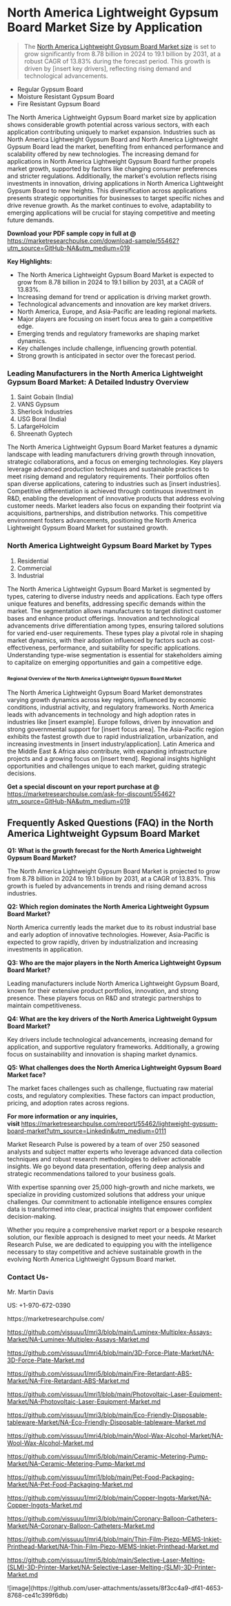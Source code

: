 <h1>North America Lightweight Gypsum Board Market&nbsp;Size by Application</h1><blockquote><p>The <a href="https://marketresearchpulse.com/download-sample/55462?utm_source=GitHub-NA&amp;utm_medium=019">North America Lightweight Gypsum Board Market size</a> is set to grow significantly from 8.78 billion in 2024 to 19.1 billion by 2031, at a robust CAGR of 13.83% during the forecast period. This growth is driven by [insert key drivers], reflecting rising demand and technological advancements.</p></blockquote><ul><li>Regular Gypsum Board <li> Moisture Resistant Gypsum Board <li> Fire Resistant Gypsum Board</li></ul><p>The North America Lightweight Gypsum Board market size by application shows considerable growth potential across various sectors, with each application contributing uniquely to market expansion. Industries such as North America Lightweight Gypsum Board and North America Lightweight Gypsum Board lead the market, benefiting from enhanced performance and scalability offered by new technologies. The increasing demand for applications in North America Lightweight Gypsum Board further propels market growth, supported by factors like changing consumer preferences and stricter regulations. Additionally, the market's evolution reflects rising investments in innovation, driving applications in North America Lightweight Gypsum Board to new heights. This diversification across applications presents strategic opportunities for businesses to target specific niches and drive revenue growth. As the market continues to evolve, adaptability to emerging applications will be crucial for staying competitive and meeting future demands.</p><p><strong>Download your PDF sample copy in full at @ </strong><a href="https://marketresearchpulse.com/download-sample/55462?utm_source=GitHub-NA&amp;utm_medium=019">https://marketresearchpulse.com/download-sample/55462?utm_source=GitHub-NA&amp;utm_medium=019</a></p><p><strong>Key Highlights: </strong></p><ul><li>The North America Lightweight Gypsum Board Market is expected to grow from 8.78 billion in 2024 to 19.1 billion by 2031, at a CAGR of 13.83%.</li><li>Increasing demand for trend or application is driving market growth.</li><li>Technological advancements and innovation are key market drivers.</li><li>North America, Europe, and Asia-Pacific are leading regional markets.</li><li>Major players are focusing on insert focus area to gain a competitive edge.</li><li>Emerging trends and regulatory frameworks are shaping market dynamics.</li><li>Key challenges include challenge, influencing growth potential.</li><li>Strong growth is anticipated in sector over the forecast period.</li></ul><h3>Leading Manufacturers in the North America Lightweight Gypsum Board Market: A Detailed Industry Overview</h3><ol><li>Saint Gobain (India)</li><li>VANS Gypsum</li><li>Sherlock Industries</li><li>USG Boral (India)</li><li>LafargeHolcim</li><li>Shreenath Gyptech</li></ol><div class="flex max-w-full flex-col flex-grow"><div class="min-h-8 text-message flex w-full flex-col items-end gap-2 whitespace-normal break-words [.text-message+&amp;]:mt-5" dir="auto" data-message-author-role="assistant" data-message-id="fd8432e4-4910-450d-b182-61b7bfb0a01f" data-message-model-slug="gpt-4o"><div class="flex w-full flex-col gap-1 empty:hidden first:pt-[3px]"><div class="markdown prose w-full break-words dark:prose-invert light"><p>The North America Lightweight Gypsum Board Market features a dynamic landscape with leading manufacturers driving growth through innovation, strategic collaborations, and a focus on emerging technologies. Key players leverage advanced production techniques and sustainable practices to meet rising demand and regulatory requirements. Their portfolios often span diverse applications, catering to industries such as [insert industries]. Competitive differentiation is achieved through continuous investment in R&amp;D, enabling the development of innovative products that address evolving customer needs. Market leaders also focus on expanding their footprint via acquisitions, partnerships, and distribution networks. This competitive environment fosters advancements, positioning the North America Lightweight Gypsum Board Market for sustained growth.</p></div></div></div></div><h3>North America Lightweight Gypsum Board Market by Types</h3><ol><li>Residential <li> Commercial <li> Industrial</li></ol><div class="flex max-w-full flex-col flex-grow"><div class="min-h-8 text-message flex w-full flex-col items-end gap-2 whitespace-normal break-words [.text-message+&amp;]:mt-5" dir="auto" data-message-author-role="assistant" data-message-id="084470be-0bb7-4664-bddf-5156b4f41249" data-message-model-slug="gpt-4o-mini"><div class="flex w-full flex-col gap-1 empty:hidden first:pt-[3px]"><div class="markdown prose w-full break-words dark:prose-invert light"><p>The North America Lightweight Gypsum Board Market is segmented by types, catering to diverse industry needs and applications. Each type offers unique features and benefits, addressing specific demands within the market. The segmentation allows manufacturers to target distinct customer bases and enhance product offerings. Innovation and technological advancements drive differentiation among types, ensuring tailored solutions for varied end-user requirements. These types play a pivotal role in shaping market dynamics, with their adoption influenced by factors such as cost-effectiveness, performance, and suitability for specific applications. Understanding type-wise segmentation is essential for stakeholders aiming to capitalize on emerging opportunities and gain a competitive edge.</p></div></div></div></div><h3><span style="font-size: 11px;">Regional Overview of the North America Lightweight Gypsum Board Market</span></h3><div class="flex max-w-full flex-col flex-grow"><div class="min-h-8 text-message flex w-full flex-col items-end gap-2 whitespace-normal break-words [.text-message+&amp;]:mt-5" dir="auto" data-message-author-role="assistant" data-message-id="e9038762-ce64-4e30-91c9-9bd413514231" data-message-model-slug="gpt-4o-mini"><div class="flex w-full flex-col gap-1 empty:hidden first:pt-[3px]"><div class="markdown prose w-full break-words dark:prose-invert light"><p>The North America Lightweight Gypsum Board Market demonstrates varying growth dynamics across key regions, influenced by economic conditions, industrial activity, and regulatory frameworks. North America leads with advancements in technology and high adoption rates in industries like [insert example]. Europe follows, driven by innovation and strong governmental support for [insert focus area]. The Asia-Pacific region exhibits the fastest growth due to rapid industrialization, urbanization, and increasing investments in [insert industry/application]. Latin America and the Middle East &amp; Africa also contribute, with expanding infrastructure projects and a growing focus on [insert trend]. Regional insights highlight opportunities and challenges unique to each market, guiding strategic decisions.</p></div></div></div></div><p><strong>Get a special discount on your report purchase at @ </strong><a href="https://marketresearchpulse.com/ask-for-discount/55462?utm_source=GitHub-NA&amp;utm_medium=019">https://marketresearchpulse.com/ask-for-discount/55462?utm_source=GitHub-NA&amp;utm_medium=019</a></p><h2>Frequently Asked Questions (FAQ) in the North America Lightweight Gypsum Board Market</h2><p><strong>Q1: What is the growth forecast for the North America Lightweight Gypsum Board Market?</strong></p><p>The North America Lightweight Gypsum Board Market is projected to grow from 8.78 billion in 2024 to 19.1 billion by 2031, at a CAGR of 13.83%. This growth is fueled by advancements in trends and rising demand across industries.</p><p><strong>Q2: Which region dominates the North America Lightweight Gypsum Board Market?</strong></p><p>North America currently leads the market due to its robust industrial base and early adoption of innovative technologies. However, Asia-Pacific is expected to grow rapidly, driven by industrialization and increasing investments in application.</p><p><strong>Q3: Who are the major players in the North America Lightweight Gypsum Board Market?</strong></p><p>Leading manufacturers include North America Lightweight Gypsum Board, known for their extensive product portfolios, innovation, and strong presence. These players focus on R&amp;D and strategic partnerships to maintain competitiveness.</p><p><strong>Q4: What are the key drivers of the North America Lightweight Gypsum Board Market?</strong></p><p>Key drivers include technological advancements, increasing demand for application, and supportive regulatory frameworks. Additionally, a growing focus on sustainability and innovation is shaping market dynamics.</p><p><strong>Q5: What challenges does the North America Lightweight Gypsum Board Market face?</strong></p><p>The market faces challenges such as challenge, fluctuating raw material costs, and regulatory complexities. These factors can impact production, pricing, and adoption rates across regions.</p><p><strong>For more information or any inquiries, visit&nbsp;</strong><a href="https://marketresearchpulse.com/report/55462/lightweight-gypsum-board-market?utm_source=Linkedin&utm_medium=0111">https://marketresearchpulse.com/report/55462/lightweight-gypsum-board-market?utm_source=Linkedin&utm_medium=0111</a></p><p>Market Research Pulse is powered by a team of over 250 seasoned analysts and subject matter experts who leverage advanced data collection techniques and robust research methodologies to deliver actionable insights. We go beyond data presentation, offering deep analysis and strategic recommendations tailored to your business goals.</p><p>With expertise spanning over 25,000 high-growth and niche markets, we specialize in providing customized solutions that address your unique challenges. Our commitment to actionable intelligence ensures complex data is transformed into clear, practical insights that empower confident decision-making.</p><p>Whether you require a comprehensive market report or a bespoke research solution, our flexible approach is designed to meet your needs. At Market Research Pulse, we are dedicated to equipping you with the intelligence necessary to stay competitive and achieve sustainable growth in the evolving North America Lightweight Gypsum Board market.</p><h3><strong>Contact Us-</strong></h3><p>Mr. Martin Davis</p><p>US: +1-970-672-0390</p><p>https://marketresearchpulse.com/</p><p><a href="https://github.com/vissuuu1/mri3/blob/main/Luminex-Multiplex-Assays-Market/NA-Luminex-Multiplex-Assays-Market.md">https://github.com/vissuuu1/mri3/blob/main/Luminex-Multiplex-Assays-Market/NA-Luminex-Multiplex-Assays-Market.md</a></p><p><a href="https://github.com/vissuuu1/mri4/blob/main/3D-Force-Plate-Market/NA-3D-Force-Plate-Market.md">https://github.com/vissuuu1/mri4/blob/main/3D-Force-Plate-Market/NA-3D-Force-Plate-Market.md</a></p><p><a href="https://github.com/vissuuu1/mri5/blob/main/Fire-Retardant-ABS-Market/NA-Fire-Retardant-ABS-Market.md">https://github.com/vissuuu1/mri5/blob/main/Fire-Retardant-ABS-Market/NA-Fire-Retardant-ABS-Market.md</a></p><p><a href="https://github.com/vissuuu1/mri1/blob/main/Photovoltaic-Laser-Equipment-Market/NA-Photovoltaic-Laser-Equipment-Market.md">https://github.com/vissuuu1/mri1/blob/main/Photovoltaic-Laser-Equipment-Market/NA-Photovoltaic-Laser-Equipment-Market.md</a></p><p><a href="https://github.com/vissuuu1/mri3/blob/main/Eco-Friendly-Disposable-tableware-Market/NA-Eco-Friendly-Disposable-tableware-Market.md">https://github.com/vissuuu1/mri3/blob/main/Eco-Friendly-Disposable-tableware-Market/NA-Eco-Friendly-Disposable-tableware-Market.md</a></p><p><a href="https://github.com/vissuuu1/mri4/blob/main/Wool-Wax-Alcohol-Market/NA-Wool-Wax-Alcohol-Market.md">https://github.com/vissuuu1/mri4/blob/main/Wool-Wax-Alcohol-Market/NA-Wool-Wax-Alcohol-Market.md</a></p><p><a href="https://github.com/vissuuu1/mri5/blob/main/Ceramic-Metering-Pump-Market/NA-Ceramic-Metering-Pump-Market.md">https://github.com/vissuuu1/mri5/blob/main/Ceramic-Metering-Pump-Market/NA-Ceramic-Metering-Pump-Market.md</a></p><p><a href="https://github.com/vissuuu1/mri1/blob/main/Pet-Food-Packaging-Market/NA-Pet-Food-Packaging-Market.md">https://github.com/vissuuu1/mri1/blob/main/Pet-Food-Packaging-Market/NA-Pet-Food-Packaging-Market.md</a></p><p><a href="https://github.com/vissuuu1/mri2/blob/main/Copper-Ingots-Market/NA-Copper-Ingots-Market.md">https://github.com/vissuuu1/mri2/blob/main/Copper-Ingots-Market/NA-Copper-Ingots-Market.md</a></p><p><a href="https://github.com/vissuuu1/mri3/blob/main/Coronary-Balloon-Catheters-Market/NA-Coronary-Balloon-Catheters-Market.md">https://github.com/vissuuu1/mri3/blob/main/Coronary-Balloon-Catheters-Market/NA-Coronary-Balloon-Catheters-Market.md</a></p><p><a href="https://github.com/vissuuu1/mri4/blob/main/Thin-Film-Piezo-MEMS-Inkjet-Printhead-Market/NA-Thin-Film-Piezo-MEMS-Inkjet-Printhead-Market.md">https://github.com/vissuuu1/mri4/blob/main/Thin-Film-Piezo-MEMS-Inkjet-Printhead-Market/NA-Thin-Film-Piezo-MEMS-Inkjet-Printhead-Market.md</a></p><p><a href="https://github.com/vissuuu1/mri5/blob/main/Selective-Laser-Melting-(SLM)-3D-Printer-Market/NA-Selective-Laser-Melting-(SLM)-3D-Printer-Market.md">https://github.com/vissuuu1/mri5/blob/main/Selective-Laser-Melting-(SLM)-3D-Printer-Market/NA-Selective-Laser-Melting-(SLM)-3D-Printer-Market.md</a></p>
![image](https://github.com/user-attachments/assets/8f3cc4a9-df41-4653-8768-ce41c399f6db)
